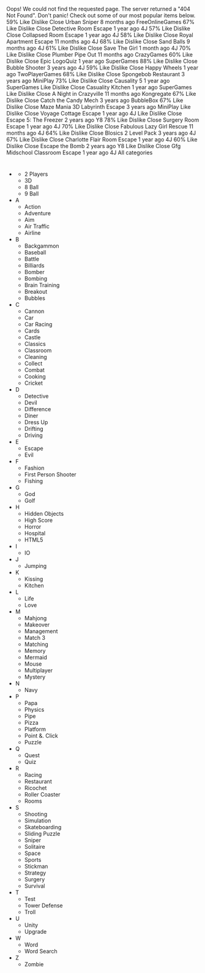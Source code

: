 Oops! We could not find the requested page. The server returned a "404 Not Found". Don't panic! Check out some of our most popular items below. 59% Like Dislike Close Urban Sniper 8 months ago FreeOnlineGames 67% Like Dislike Close Detective Room Escape 1 year ago 4J 57% Like Dislike Close Collapsed Room Escape 1 year ago 4J 58% Like Dislike Close Royal Apartment Escape 11 months ago 4J 68% Like Dislike Close Sand Balls 9 months ago 4J 61% Like Dislike Close Save The Girl 1 month ago 4J 70% Like Dislike Close Plumber Pipe Out 11 months ago CrazyGames 60% Like Dislike Close Epic LogoQuiz 1 year ago SuperGames 88% Like Dislike Close Bubble Shooter 3 years ago 4J 59% Like Dislike Close Happy Wheels 1 year ago TwoPlayerGames 68% Like Dislike Close Spongebob Restaurant 3 years ago MiniPlay 73% Like Dislike Close Causality 5 1 year ago SuperGames Like Dislike Close Casuality Kitchen 1 year ago SuperGames Like Dislike Close A Night in Crazyville 11 months ago Kongregate 67% Like Dislike Close Catch the Candy Mech 3 years ago BubbleBox 67% Like Dislike Close Maze Mania 3D Labyrinth Escape 3 years ago MiniPlay Like Dislike Close Voyage Cottage Escape 1 year ago 4J Like Dislike Close Escape 5: The Freezer 2 years ago Y8 78% Like Dislike Close Surgery Room Escape 1 year ago 4J 70% Like Dislike Close Fabulous Lazy Girl Rescue 11 months ago 4J 64% Like Dislike Close Blosics 2 Level Pack 3 years ago 4J 67% Like Dislike Close Charlotte Flair Room Escape 1 year ago 4J 60% Like Dislike Close Escape the Bomb 2 years ago Y8 Like Dislike Close Gfg Midschool Classroom Escape 1 year ago 4J All categories

*   #
    *   2 Players
    *   3D
    *   8 Ball
    *   9 Ball
*   A
    *   Action
    *   Adventure
    *   Aim
    *   Air Traffic
    *   Airline
*   B
    *   Backgammon
    *   Baseball
    *   Battle
    *   Billiards
    *   Bomber
    *   Bombing
    *   Brain Training
    *   Breakout
    *   Bubbles
*   C
    *   Cannon
    *   Car
    *   Car Racing
    *   Cards
    *   Castle
    *   Classics
    *   Classroom
    *   Cleaning
    *   Collect
    *   Combat
    *   Cooking
    *   Cricket
*   D
    *   Detective
    *   Devil
    *   Difference
    *   Diner
    *   Dress Up
    *   Drifting
    *   Driving
*   E
    *   Escape
    *   Evil
*   F
    *   Fashion
    *   First Person Shooter
    *   Fishing
*   G
    *   God
    *   Golf
*   H
    *   Hidden Objects
    *   High Score
    *   Horror
    *   Hospital
    *   HTML5
*   I
    *   IO
*   J
    *   Jumping
*   K
    *   Kissing
    *   Kitchen
*   L
    *   Life
    *   Love
*   M
    *   Mahjong
    *   Makeover
    *   Management
    *   Match 3
    *   Matching
    *   Memory
    *   Mermaid
    *   Mouse
    *   Multiplayer
    *   Mystery
*   N
    *   Navy
*   P
    *   Papa
    *   Physics
    *   Pipe
    *   Pizza
    *   Platform
    *   Point &. Click
    *   Puzzle
*   Q
    *   Quest
    *   Quiz
*   R
    *   Racing
    *   Restaurant
    *   Ricochet
    *   Roller Coaster
    *   Rooms
*   S
    *   Shooting
    *   Simulation
    *   Skateboarding
    *   Sliding Puzzle
    *   Sniper
    *   Solitaire
    *   Space
    *   Sports
    *   Stickman
    *   Strategy
    *   Surgery
    *   Survival
*   T
    *   Test
    *   Tower Defense
    *   Troll
*   U
    *   Unity
    *   Upgrade
*   W
    *   Word
    *   Word Search
*   Z
    *   Zombie